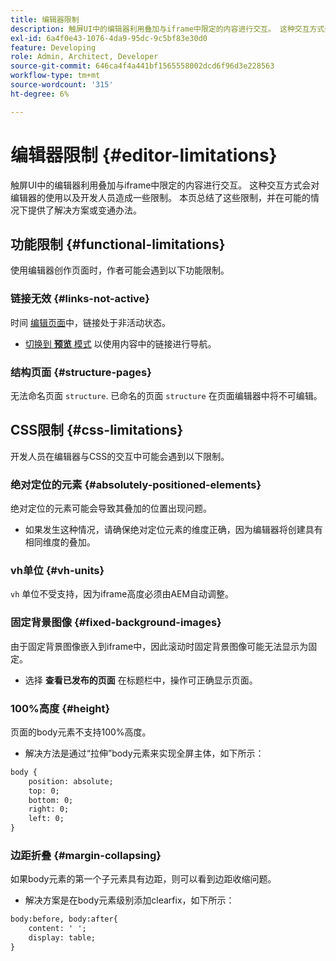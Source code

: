 ```yaml
---
title: 编辑器限制
description: 触屏UI中的编辑器利用叠加与iframe中限定的内容进行交互。 这种交互方式会对编辑器的使用以及开发人员造成一些限制。
exl-id: 6a4f0e43-1076-4da9-95dc-9c5bf83e30d0
feature: Developing
role: Admin, Architect, Developer
source-git-commit: 646ca4f4a441bf1565558002dcd6f96d3e228563
workflow-type: tm+mt
source-wordcount: '315'
ht-degree: 6%

---
```


# 编辑器限制 {#editor-limitations}

触屏UI中的编辑器利用叠加与iframe中限定的内容进行交互。 这种交互方式会对编辑器的使用以及开发人员造成一些限制。 本页总结了这些限制，并在可能的情况下提供了解决方案或变通办法。

## 功能限制 {#functional-limitations}

使用编辑器创作页面时，作者可能会遇到以下功能限制。

### 链接无效 {#links-not-active}

时间 [编辑页面](/help/sites-cloud/authoring/page-editor/edit-content.md)中，链接处于非活动状态。

* [切换到 **预览** 模式](/help/sites-cloud/authoring/page-editor/introduction.md#preview-mode) 以使用内容中的链接进行导航。

### 结构页面 {#structure-pages}

无法命名页面 `structure`. 已命名的页面 `structure` 在页面编辑器中将不可编辑。

## CSS限制 {#css-limitations}

开发人员在编辑器与CSS的交互中可能会遇到以下限制。

### 绝对定位的元素 {#absolutely-positioned-elements}

绝对定位的元素可能会导致其叠加的位置出现问题。

* 如果发生这种情况，请确保绝对定位元素的维度正确，因为编辑器将创建具有相同维度的叠加。

### vh单位 {#vh-units}

`vh` 单位不受支持，因为iframe高度必须由AEM自动调整。

### 固定背景图像 {#fixed-background-images}

由于固定背景图像嵌入到iframe中，因此滚动时固定背景图像可能无法显示为固定。

* 选择 **查看已发布的页面** 在标题栏中，操作可正确显示页面。

### 100%高度 {#height}

页面的body元素不支持100%高度。

* 解决方法是通过“拉伸”body元素来实现全屏主体，如下所示：

```xml
body {
    position: absolute;
    top: 0;
    bottom: 0;
    right: 0;
    left: 0;
}
```

### 边距折叠 {#margin-collapsing}

如果body元素的第一个子元素具有边距，则可以看到边距收缩问题。

* 解决方案是在body元素级别添加clearfix，如下所示：

```xml
body:before, body:after{
    content: ' ';
    display: table;
}
```
